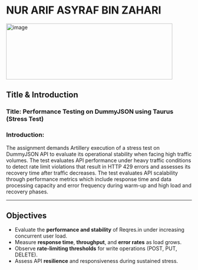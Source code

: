 


# NUR ARIF ASYRAF BIN ZAHARI
<img width="451" height="152" alt="image" src="https://github.com/user-attachments/assets/1ac4d202-9b8c-4986-be3d-7185a541209b" />


## **Title & Introduction**

### **Title: Performance Testing on DummyJSON using Taurus (Stress Test)**

### **Introduction:**

The assignment demands Artillery execution of a stress test on DummyJSON API to evaluate its operational stability when facing high traffic volumes. The test evaluates API performance under heavy traffic conditions to detect rate limit violations that result in HTTP 429 errors and assesses its recovery time after traffic decreases. The test evaluates API scalability through performance metrics which include response time and data processing capacity and error frequency during warm-up and high load and recovery phases.

---

## **Objectives**

- Evaluate the **performance and stability** of Reqres.in under increasing concurrent user load.  
- Measure **response time**, **throughput**, and **error rates** as load grows.  
- Observe **rate-limiting thresholds** for write operations (POST, PUT, DELETE).  
- Assess API **resilience** and responsiveness during sustained stress.

